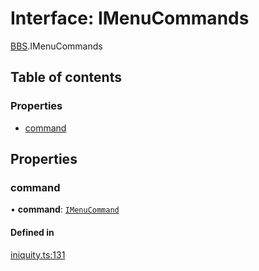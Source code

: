 # Interface: IMenuCommands

[BBS](../modules/BBS.md).IMenuCommands

## Table of contents

### Properties

- [command](BBS.IMenuCommands.md#command)

## Properties

### command

• **command**: [`IMenuCommand`](BBS.IMenuCommand.md)

#### Defined in

[iniquity.ts:131](https://github.com/iniquitybbs/iniquity/blob/fe27628/packages/core/src/iniquity.ts#L131)
